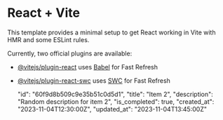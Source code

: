 # React + Vite

This template provides a minimal setup to get React working in Vite with HMR and some ESLint rules.

Currently, two official plugins are available:

- [@vitejs/plugin-react](https://github.com/vitejs/vite-plugin-react/blob/main/packages/plugin-react/README.md) uses [Babel](https://babeljs.io/) for Fast Refresh
- [@vitejs/plugin-react-swc](https://github.com/vitejs/vite-plugin-react-swc) uses [SWC](https://swc.rs/) for Fast Refresh


    "id": "60f9d8b509c9e35b51c0d5d1",
    "title": "Item 2",
    "description": "Random description for item 2",
    "is_completed": true,
    "created_at": "2023-11-04T12:30:00Z",
    "updated_at": "2023-11-04T13:45:00Z"